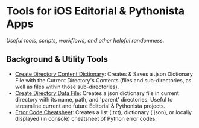 # Tools for iOS Editorial & Pythonista Apps
*Useful tools, scripts, workflows, and other helpful randomness.*

## Background & Utility Tools

* [Create Directory Content Dictionary](https://github.com/g33kyM0m/iOS-Editorial-Pythonista-Tools/blob/master/Create%20Dictionary%20of%20Directory%20and%20Contents.py): Creates & Saves a .json Dictionary File with the Current Directory's Contents (files and sub-directories, as well as files within those sub-directories).
* [Create Directory Data File](https://github.com/g33kyM0m/iOS-Editorial-Pythonista-Tools/blob/master/Make%20Directory%20Info%20Dict.py): Creates a json dictionary file in current directory with its name, path, and 'parent' directories. Useful to streamline current and future Editorial & Pythonista projects.
* [Error Code Cheatsheet](https://github.com/g33kyM0m/iOS-Editorial-Pythonista-Tools/blob/master/Create%20or%20View%20Error%20Code%20Dictionary.py): Creates a list (.txt), dictionary (.json), or locally displayed (in console) cheatsheet of Python error codes.


